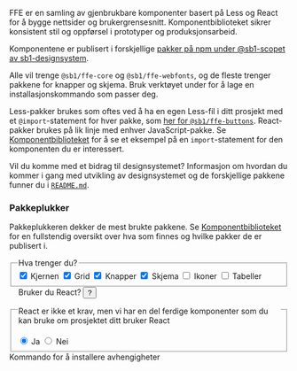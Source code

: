 FFE er en samling av gjenbrukbare komponenter basert på Less og React for å bygge nettsider og brukergrensesnitt. Komponentbiblioteket sikrer konsistent stil og oppførsel i prototyper og produksjonsarbeid.

Komponentene er publisert i forskjellige [pakker på npm under @sb1-scopet av sb1-designsystem](https://www.npmjs.com/search?q=maintainer:sb1-designsystem).

Alle vil trenge `@sb1/ffe-core` og `@sb1/ffe-webfonts`, og de fleste trenger pakkene for knapper og skjema. Bruk verktøyet under for å lage en installasjonskommando som passer deg.

Less-pakker brukes som oftes ved å ha en egen Less-fil i ditt prosjekt med et `@import`-statement for hver pakke, som [her for `@sb1/ffe-buttons`](https://github.com/SpareBank1/designsystem/tree/develop/packages/ffe-buttons#usage). React-pakker brukes på lik linje med enhver JavaScript-pakke. Se [Komponentbiblioteket](/styleguidist/index.html) for å se et eksempel på en `import`-statement for den komponenten du er interessert.

Vil du komme med et bidrag til designsystemet? Informasjon om hvordan du kommer i gang med utvikling av designsystemet og de forskjellige pakkene funner du i [`README.md`](https://github.com/SpareBank1/designsystem/blob/master/README.md).

<h3 class="ffe-h3">
    Pakkeplukker
</h3>

Pakkeplukkeren dekker de mest brukte pakkene. Se [Komponentbiblioteket](/styleguidist/index.html) for en fullstendig oversikt over hva som finnes og hvilke pakker de er publisert i.

<fieldset
    id="npm-i-builder-packages"
    class="ffe-fieldset"
>
    <legend class="ffe-form-label">
        Hva trenger du?
    </legend>
    <input
        class="ffe-hidden-checkbox"
        id="npm-i-builder-bundle-core"
        aria-invalid="false"
        value="core"
        type="checkbox"
        checked
    />
    <label
        class="ffe-checkbox ffe-checkbox--inline"
        for="npm-i-builder-bundle-core"
    >
        Kjernen
    </label>
    <input
        class="ffe-hidden-checkbox"
        id="npm-i-builder-bundle-grid"
        aria-invalid="false"
        value="grid"
        type="checkbox"
        checked
    />
    <label
        class="ffe-checkbox ffe-checkbox--inline"
        for="npm-i-builder-bundle-grid"
    >
        Grid
    </label>
    <input
        class="ffe-hidden-checkbox"
        id="npm-i-builder-bundle-buttons"
        aria-invalid="false"
        value="buttons"
        type="checkbox"
        checked
    />
    <label
        class="ffe-checkbox ffe-checkbox--inline"
        for="npm-i-builder-bundle-buttons"
    >
        Knapper
    </label>
    <input
        class="ffe-hidden-checkbox"
        id="npm-i-builder-bundle-form"
        aria-invalid="false"
        value="form"
        type="checkbox"
        checked
    />
    <label
        class="ffe-checkbox ffe-checkbox--inline"
        for="npm-i-builder-bundle-form"
    >
        Skjema
    </label>
    <input
        class="ffe-hidden-checkbox"
        id="npm-i-builder-bundle-icons"
        aria-invalid="false"
        value="icons"
        type="checkbox"
    />
    <label
        class="ffe-checkbox ffe-checkbox--inline"
        for="npm-i-builder-bundle-icons"
    >
        Ikoner
    </label>
    <input
        class="ffe-hidden-checkbox"
        id="npm-i-builder-bundle-tables"
        aria-invalid="false"
        value="tables"
        type="checkbox"
    />
    <label
        class="ffe-checkbox ffe-checkbox--inline"
        for="npm-i-builder-bundle-tables"
    >
        Tabeller
    </label>
</fieldset>

<fieldset
    id="npm-i-builder-react"
    class="ffe-fieldset ffe-input-group"
>
    <legend class="ffe-form-label">
        Bruker du React?
        <span>
            <button
                aria-controls="npm-i-builder-react-tooltip-text"
                aria-expanded="false"
                class="sb1ds-tooltip ffe-tooltip__icon"
                type="button"
            >
                ?
            </button>
            <p
                class="ffe-tooltip__text ffe-small-text"
                id="npm-i-builder-react-tooltip-text"
            >
                React er ikke et krav, men vi har en del ferdige komponenter som du kan bruke om prosjektet ditt bruker React
            </p>
        </span>
    </legend>
    <input
        class="ffe-radio-input"
        id="npm-i-builder-react-yes"
        value="true"
        name="npm-i-builder-react"
        type="radio"
        checked
    >
    <label
        for="npm-i-builder-react-yes"
        class="ffe-radio-switch"
    >
        Ja
    </label>
    <input
        class="ffe-radio-input"
        id="npm-i-builder-react-no"
        value="false"
        name="npm-i-builder-react"
        type="radio"
    >
    <label
        for="npm-i-builder-react-no"
        class="ffe-radio-switch"
    >
        Nei
    </label>
</fieldset>

<span class="ffe-form-label ffe-form-label--block">
    Kommando for å installere avhengigheter
</span>

<div class="sb1ds-npm-i-builder-output">
    <code id="sb1ds-npm-i-builder-output"></code>
</div>
